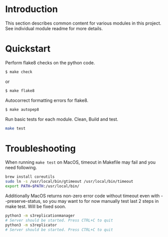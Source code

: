 # Introduction

This section describes common content for various modules in this project. See individual module readme for more details.

# Quickstart

Perform flake8 checks on the python code.
```sh
$ make check
```
or 
```sh
$ make flake8
```

Autocorrect formatting errors for flake8.
```sh
$ make autopep8
```

Run basic tests for each module. Clean, Build and test.
```sh
make test
```

# Troubleshooting
When running `make test` on MacOS, timeout in Makefile may fail and you need following.

```sh
brew install coreutils
sudo ln -s /usr/local/bin/gtimeout /usr/local/bin/timeout
export PATH=$PATH:/usr/local/bin/
```

Additionally MacOS returns non-zero error code without timeout even with --preserve-status, so you may want to for now manually test last 2 steps in make test. Will be fixed soon.
```sh
python3 -m s3replicationmanager
# Server should be started. Press CTRL+C to quit
python3 -m s3replicator
# Server should be started. Press CTRL+C to quit
```